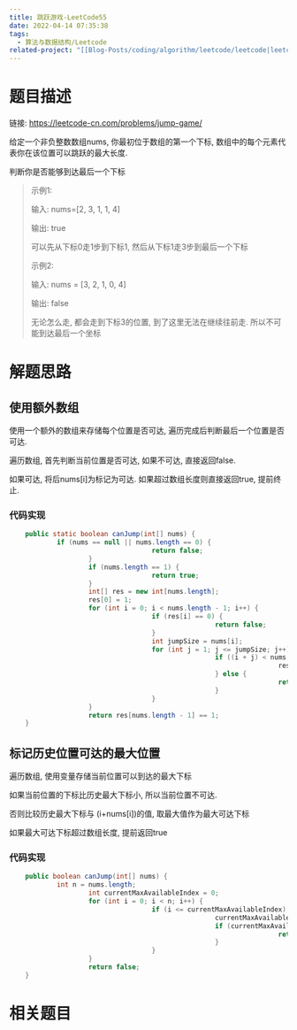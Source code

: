 ```yaml
---
title: 跳跃游戏-LeetCode55
date: 2022-04-14 07:35:38
tags:
  - 算法与数据结构/Leetcode
related-project: "[[Blog-Posts/coding/algorithm/leetcode/leetcode|leetcode]]"
---
```


# 题目描述

链接: https://leetcode-cn.com/problems/jump-game/

给定一个非负整数数组nums, 你最初位于数组的第一个下标, 数组中的每个元素代表你在该位置可以跳跃的最大长度.

判断你是否能够到达最后一个下标

> 示例1:
>
> 输入: nums=\[2, 3, 1, 1, 4]
>
> 输出: true
>
> 可以先从下标0走1步到下标1,  然后从下标1走3步到最后一个下标
>
> 示例2:
>
> 输入: nums = \[3, 2, 1, 0, 4]
>
> 输出: false
>
> 无论怎么走, 都会走到下标3的位置, 到了这里无法在继续往前走. 所以不可能到达最后一个坐标

<!--more-->

# 解题思路

## 使用额外数组

使用一个额外的数组来存储每个位置是否可达, 遍历完成后判断最后一个位置是否可达.

遍历数组, 首先判断当前位置是否可达, 如果不可达, 直接返回false.

如果可达, 将后nums[i]为标记为可达. 如果超过数组长度则直接返回true, 提前终止.

### 代码实现

```java
	public static boolean canJump(int[] nums) {
		    if (nums == null || nums.length == 0) {
		    		    			return false;
				    }
				    if (nums.length == 1) {
		    		    			return true;
		    		}
				    int[] res = new int[nums.length];
				    res[0] = 1;
				    for (int i = 0; i < nums.length - 1; i++) {
							        if (res[i] == 0) {
		    		    		    				return false;
		    		    			}
							        int jumpSize = nums[i];
							        for (int j = 1; j <= jumpSize; j++) {
								        		    if ((i + j) < nums.length) {
									        		    		    res[i + j] = 1;
				        		    				} else {
				        		    		    					return true;
								        		    }
		    					    }
				    }
				    return res[nums.length - 1] == 1;
	}

```

## 标记历史位置可达的最大位置

遍历数组, 使用变量存储当前位置可以到达的最大下标

如果当前位置的下标比历史最大下标小, 所以当前位置不可达.

否则比较历史最大下标与 (i+nums[i])的值, 取最大值作为最大可达下标

如果最大可达下标超过数组长度, 提前返回true

### 代码实现

```java
	public boolean canJump(int[] nums) {
		    int n = nums.length;
				    int currentMaxAvailableIndex = 0;
				    for (int i = 0; i < n; i++) {
					    		    if (i <= currentMaxAvailableIndex) {
						    		    		    currentMaxAvailableIndex = Math.max(currentMaxAvailableIndex, i + nums[i]);
		    		    		    				if (currentMaxAvailableIndex >= n - 1) {
							    		    		    		    return true;
		    		    		    				}
		    		    			}
		    		}
		    		return false;
	}
```

# 相关题目


